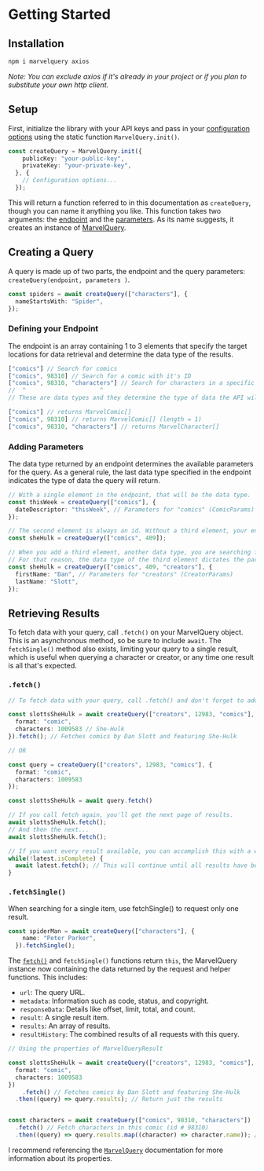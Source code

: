 # Getting Started

## Installation

```bash npm2yarn
npm i marvelquery axios
```

*Note: You can exclude axios if it's already in your project or if you plan to substitute your own http client.*

## Setup

First, initialize the library with your API keys and pass in your [configuration options](#config) using the static function `MarvelQuery.init()`.

```ts
const createQuery = MarvelQuery.init({
    publicKey: "your-public-key",
    privateKey: "your-private-key",
  }, {
    // Configuration options...
  });
```

This will return a function referred to in this documentation as `createQuery`, though you can name it anything you like. This function takes two arguments: the [endpoint](#endpoint) and the [parameters](#parameters). As its name suggests, it creates an instance of [MarvelQuery](#marvelquery).

## Creating a Query

A query is made up of two parts, the endpoint and the query parameters: `createQuery(endpoint, parameters )`.

```ts
const spiders = await createQuery(["characters"], {
  nameStartsWith: "Spider",
});
```

### Defining your Endpoint

The endpoint is an array containing 1 to 3 elements that specify the target locations for data retrieval and determine the data type of the results.

```ts
["comics"] // Search for comics
["comics", 98310] // Search for a comic with it's ID
["comics", 98310, "characters"] // Search for characters in a specific comic
//  ^                     ^
// These are data types and they determine the type of data the API will return.

["comics"] // returns MarvelComic[]
["comics", 98310] // returns MarvelComic[] (length = 1)
["comics", 98310, "characters"] // returns MarvelCharacter[]
```

### Adding Parameters

The data type returned by an endpoint determines the available parameters for the query. As a general rule, the last data type specified in the endpoint indicates the type of data the query will return.

```ts
// With a single element in the endpoint, that will be the data type.
const thisWeek = createQuery(["comics"], {
  dateDescriptor: "thisWeek", // Parameters for "comics" (ComicParams)
});

// The second element is always an id. Without a third element, your endpoint represents a single item and therefore has no available parameters.
const sheHulk = createQuery(["comics", 409]);

// When you add a third element, another data type, you are searching for items of that type that are linked to the id in the endpoint.
// For that reason, the data type of the third element dictates the parameters available for that endpoint.
const sheHulk = createQuery(["comics", 409, "creators"], {
  firstName: "Dan", // Parameters for "creators" (CreatorParams)
  lastName: "Slott",
});
```

## Retrieving Results

To fetch data with your query, call `.fetch()` on your MarvelQuery object. This is an asynchronous method, so be sure to include `await`. The `fetchSingle()` method also exists, limiting your query to a single result, which is useful when querying a character or creator, or any time one result is all that's expected.

### `.fetch()`

```ts
// To fetch data with your query, call .fetch() and don't forget to add "await".

const slottsSheHulk = await createQuery(["creators", 12983, "comics"], {
  format: "comic",
  characters: 1009583 // She-Hulk
}).fetch(); // Fetches comics by Dan Slott and featuring She-Hulk

// OR

const query = createQuery(["creators", 12983, "comics"], {
  format: "comic",
  characters: 1009583
});

const slottsSheHulk = await query.fetch()

// If you call fetch again, you'll get the next page of results.
await slottsSheHulk.fetch();
// And then the next...
await slottsSheHulk.fetch();

// If you want every result available, you can accomplish this with a while loop and the .isComplete property.
while(!latest.isComplete) {
  await latest.fetch(); // This will continue until all results have been received
}
```

### `.fetchSingle()`

When searching for a single item, use fetchSingle() to request only one result.

```ts
const spiderMan = await createQuery(["characters"], {
    name: "Peter Parker",
  }).fetchSingle();
```



The [`fetch()`](#marvelquery) and `fetchSingle()` functions return `this`, the MarvelQuery instance now containing the data returned by the request and helper functions. This includes:

- `url`: The query URL.
- `metadata`: Information such as code, status, and copyright.
- `responseData`: Details like offset, limit, total, and count.
- `result`: A single result item.
- `results`: An array of results.
- `resultHistory`: The combined results of all requests with this query.

```ts
// Using the properties of MarvelQueryResult

const slottsSheHulk = await createQuery(["creators", 12983, "comics"], {
  format: "comic",
  characters: 1009583
})
	.fetch() // Fetches comics by Dan Slott and featuring She-Hulk
  .then((query) => query.results); // Return just the results


const characters = await createQuery(["comics", 98310, "characters"])
  .fetch() // Fetch characters in this comic (id # 98310)
  .then((query) => query.results.map((character) => character.name)); // Return an array of character names.


```

I recommend referencing the [`MarvelQuery`](#marvelquery) documentation for more information about its properties.
